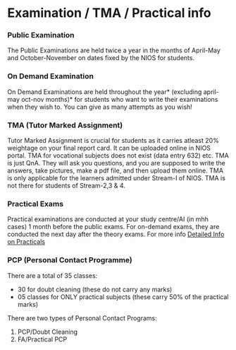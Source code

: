 # Examination / TMA / Practical info

### Public Examination

The Public Examinations are held twice a year in the months of April-May and October-November on dates fixed by the NIOS for students.
### On Demand Examination

On Demand Examinations are held throughout the year* (excluding april-may oct-nov months)* for students who want to write their examinations when they wish to. You can give as many attempts as you wish!
### TMA (Tutor Marked Assignment)

Tutor Marked Assignment is crucial for students as it carries atleast 20% weightage on your final report card. It can be uploaded online in NIOS portal. TMA for vocational subjects does not exist (data entry 632) etc. TMA is just QnA. They will ask you questions, and you are supposed to write the answers, take pictures, make a pdf file, and then upload them online. TMA is only applicable for the learners admitted under Stream-I of NIOS. TMA is not there for students of Stream-2,3 & 4.
### Practical Exams
Practical examinations are conducted at your study centre/AI (in mhh cases) 1 month before the public exams. For on-demand exams, they are conducted the next day after the theory exams. For more info
[Detailed Info on Practicals](https://drive.google.com/drive/folders/19LBYcv2Fi9WVE_hnYtLhwE7niWUPigBY)


### PCP (Personal Contact Programme)
There are a total of 35 classes:
- 30 for doubt cleaning (these do not carry any marks)
- 05 classes for ONLY practical subjects (these carry 50% of the practical marks)

There are two types of Personal Contact Programs:
1. PCP/Doubt Cleaning
2. FA/Practical PCP

